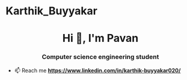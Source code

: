 # Karthik_Buyyakar
<h1 align="center">Hi 👋, I'm Pavan</h1>
<h3 align="center">Computer science engineering student</h3>

- 📫 Reach me **https://www.linkedin.com/in/karthik-buyyakar020/**
